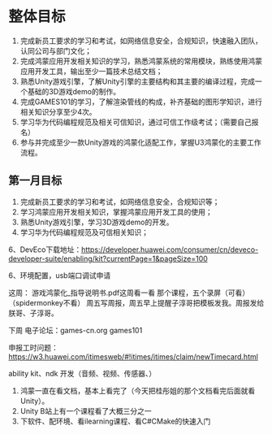 # 整体目标

1. 完成新员工要求的学习和考试，如网络信息安全，合规知识，快速融入团队，认同公司与部门文化；
2. 完成鸿蒙应用开发相关知识的学习，熟悉鸿蒙系统的常用模块，熟练使用鸿蒙应用开发工具，输出至少一篇技术总结文档；
3. 熟悉Unity游戏引擎，了解Unity引擎的主要结构和其主要的编译过程，完成一个基础的3D游戏demo的制作。
4. 完成GAMES101的学习，了解渲染管线的构成，补齐基础的图形学知识，进行相关知识分享至少4次。
5. 学习华为代码编程规范及相关可信知识，通过可信工作级考试；（需要自己报名）
6. 参与并完成至少一款Unity游戏的鸿蒙化适配工作，掌握U3鸿蒙化的主要工作流程。

## 第一月目标

1. 完成新员工要求的学习和考试，如网络信息安全，合规知识等；
2. 学习鸿蒙应用开发相关知识，掌握鸿蒙应用开发工具的使用；
3. 熟悉Unity游戏引擎，学习3D游戏demo的开发。
4. 学习华为代码编程规范及可信相关知识；



6、DevEco下载地址：https://developer.huawei.com/consumer/cn/deveco-developer-suite/enabling/kit?currentPage=1&pageSize=100

6、环境配置，usb端口调试申请


这周：
游戏鸿蒙化_指导说明书.pdf这周看一看
那个课程，五个录屏（可看）（spidermonkey不看）
周五写周报，周五早上提醒子淳哥把模板发我。周报发给朕哥、子淳哥。


下周
电子论坛：games-cn.org
games101



申报工时问题：https://w3.huawei.com/itimesweb/#!itimes/itimes/claim/newTimecard.html


ability kit、ndk 开发（音频、视频、传感器、）


1. 鸿蒙一直在看文档，基本上看完了（今天把桂彤姐的那个文档看完后面就看Unity）。
2. Unity B站上有一个课程看了大概三分之一
3. 下软件、配环境、看ilearning课程、看C#CMake的快速入门
